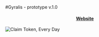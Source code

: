 #Gyralis - prototype v.1.0

<h4 align="center">
  <a href="https://www.gyralis.xyz/">Website</a>
</h4>

![Claim Token, Every Day](https://github.com/user-attachments/assets/43d19619-6901-4c8c-8489-d8facce43570)

